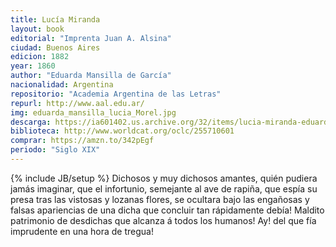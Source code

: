 ```yaml
---
title: Lucía Miranda
layout: book
editorial: "Imprenta Juan A. Alsina"
ciudad: Buenos Aires
edicion: 1882
year: 1860
author: "Eduarda Mansilla de García"
nacionalidad: Argentina
repositorio: "Academia Argentina de las Letras"
repurl: http://www.aal.edu.ar/
img: eduarda_mansilla_lucia_Morel.jpg
descarga: https://ia601402.us.archive.org/32/items/lucia-miranda-eduarda-mansilla-de-garcia/Lucia_Miranda__Eduarda_Mansilla_deGarcia.pdf
biblioteca: http://www.worldcat.org/oclc/255710601
comprar: https://amzn.to/342pEgf
periodo: "Siglo XIX"
---
```

{% include JB/setup %}
Dichosos y muy dichosos amantes, quién pudiera jamás imaginar, que el infortunio, semejante al ave de rapiña, que espía su presa tras las vistosas y lozanas flores, se ocultara bajo las engañosas y falsas apariencias de una dicha que concluir tan rápidamente debía! Maldito patrimonio de desdichas que alcanza á todos los humanos! Ay! del que fía imprudente en una hora de tregua!
